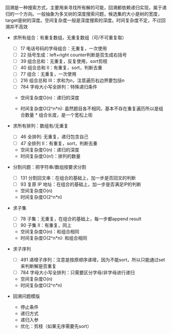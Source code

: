 回溯是一种搜索方式，主要用来寻找所有解的可能，回溯都依赖递归实现，属于递归的一个方向。一般抽象为多叉树的深度搜索问题，候选集的大小是树的宽度，target是树的深度。空间复杂度一般是深度搜索的深度。时间复杂度不定，不过回溯并不高效
- 求所有组合：有重复数组，无重复数组（可/不可重复取）
  - [ ] 17 电话号码的字母组合：无重复，一次使用
  - [ ] 22 括号生成：left+right counter判断是否生成右括号
  - [ ] 39 组合总和：无重复，反复使用，sort剪枝
  - [ ] 40 组合总和 II：有重复，sort，判断去重
  - [ ] 77 组合：无重复，一次使用
  - [ ] 216 组合总和 III：求和为n，注意遍历右边界要包括n
  - [ ] 784 字母大小写全排列：特殊递归条件
  
  - 空间复杂度O(n)：递归的深度
  
  - 时间复杂度O(2^n*n): 虽然题目各不相同，基本不存在重复遍历所以是组合数量 * 组合长度，是一个宽松上街
  
- 求所有排列：数组有/无重复
  - [ ] 46 全排列: 无重复，递归包含自己
  - [ ] 47 全排列 II：有重复，sort，判断去重
  
  - 空间复杂度O(n)：递归的深度
  - 时间复杂度O(n!)：排列的数量 
  
- 分割问题：把字符串/数组按要求分割
  - [ ] 131 分割回文串：在组合的基础上，加一步是否回文的判断
  - [ ] 93 复原 IP 地址：在组合的基础上，加一步是否满足IP的判断
  
  - 空间复杂度O(n)
  - 时间复杂度O(2^n*n)
  
- 求子集
  - [ ] 78 子集：无重复，在组合的基础上，每一步都append result
  - [ ] 90 子集 II：有重复，同上
  
  - 空间复杂度O(n)：和组合相同
  - 时间复杂度O(2^n*n): 和组合相同
  
- 求子序列
  - [ ] 491 递增子序列：注意是按原顺序递增，因为不能sort，所以只能通过set来判断解是否重复
  - [ ] 784 字母大小写全排列：只需要区分字母/非字母进行递归
  
  - 空间复杂度O(n)
  - 时间复杂度O(2^n*n)
  
- 回溯问题模版
  - 停止条件
  - 递归方式
  - 递归入参
  - 优化：剪枝（如果无序需要先sort）

